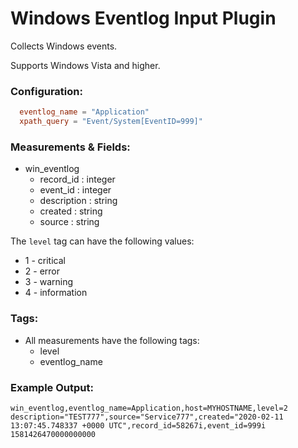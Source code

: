 # Windows Eventlog Input Plugin

Collects Windows events.

Supports Windows Vista and higher.

### Configuration:

```toml
  eventlog_name = "Application"
  xpath_query = "Event/System[EventID=999]"
```

### Measurements & Fields:

- win_eventlog
    - record_id : integer
    - event_id : integer
    - description : string
    - created : string
    - source : string

The `level` tag can have the following values:
- 1 - critical
- 2 - error
- 3 - warning
- 4 - information

### Tags:

- All measurements have the following tags:
    - level
    - eventlog_name
    
### Example Output:
```
win_eventlog,eventlog_name=Application,host=MYHOSTNAME,level=2 description="TEST777",source="Service777",created="2020-02-11 13:07:45.748337 +0000 UTC",record_id=58267i,event_id=999i 1581426470000000000
```